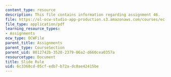 ```yaml
---
content_type: resource
description: This file contains information regarding assignment 46.
file: https://ol-ocw-studio-app-production.s3.amazonaws.com/courses/ec-050-recreate-experiments-from-history-inform-the-future-from-the-past-galileo-january-iap-2010/6c3368cd05cfedb7b72adc8ae42415be_MITEC_050IAP10_assn46.pdf
file_type: application/pdf
learning_resource_types:
- Assignments
ocw_type: OCWFile
parent_title: Assignments
parent_type: CourseSection
parent_uid: 8012742b-3520-2379-06a2-d660cea0357a
resourcetype: Document
title: Slide Rule
uid: 6c3368cd-05cf-edb7-b72a-dc8ae42415be
---
```

